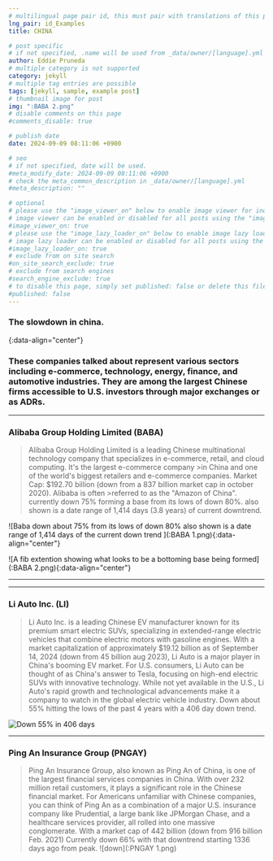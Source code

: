 ```yaml
---
# multilingual page pair id, this must pair with translations of this page. (This name must be unique)
lng_pair: id_Examples
title: CHINA

# post specific
# if not specified, .name will be used from _data/owner/[language].yml
author: Eddie Pruneda
# multiple category is not supported
category: jekyll
# multiple tag entries are possible
tags: [jekyll, sample, example post]
# thumbnail image for post
img: ":BABA 2.png"
# disable comments on this page
#comments_disable: true

# publish date
date: 2024-09-09 08:11:06 +0900

# seo
# if not specified, date will be used.
#meta_modify_date: 2024-09-09 08:11:06 +0900
# check the meta_common_description in _data/owner/[language].yml
#meta_description: ""

# optional
# please use the "image_viewer_on" below to enable image viewer for individual pages or posts (_posts/ or [language]/_posts folders).
# image viewer can be enabled or disabled for all posts using the "image_viewer_posts: true" setting in _data/conf/main.yml.
#image_viewer_on: true
# please use the "image_lazy_loader_on" below to enable image lazy loader for individual pages or posts (_posts/ or [language]/_posts folders).
# image lazy loader can be enabled or disabled for all posts using the "image_lazy_loader_posts: true" setting in _data/conf/main.yml.
#image_lazy_loader_on: true
# exclude from on site search
#on_site_search_exclude: true
# exclude from search engines
#search_engine_exclude: true
# to disable this page, simply set published: false or delete this file
#published: false
---
```


<!-- outline-start -->

### The slowdown in china.
{:data-align="center"}
<!-- outline-end -->


### These companies talked about represent various sectors including e-commerce, technology, energy, finance, and automotive industries. They are among the largest Chinese firms accessible to U.S. investors through major exchanges or as ADRs. 


***


### Alibaba Group Holding Limited (BABA)
>Alibaba Group Holding Limited is a leading Chinese multinational technology company that specializes in e-commerce, retail, and cloud computing. It's the largest e-commerce company >in China and one of the world's biggest retailers and e-commerce companies. Market Cap: $192.70 billion (down from a 837 billion market cap in october 2020). Alibaba is often >referred to as the "Amazon of China". currently down 75% forming a base from its lows of down 80%. also shown is a date range of 1,414 days (3.8 years) of current downtrend. 

![Baba down about 75% from its lows of down 80% also shown is a date range of 1,414 days of the current down trend ](:BABA 1.png){:data-align="center"}

![A fib extention showing what looks to be a bottoming base being formed](:BABA 2.png){:data-align="center"}

***
***

### Li Auto Inc. (LI)
>Li Auto Inc. is a leading Chinese EV manufacturer known for its premium smart electric SUVs, specializing in extended-range electric vehicles that combine electric motors with gasoline engines. With a market capitalization of approximately $19.12 billion as of September 14, 2024 (down from 45 billion aug 2023), Li Auto is a major player in China's booming EV market. For U.S. consumers, Li Auto can be thought of as China's answer to Tesla, focusing on high-end electric SUVs with innovative technology. While not yet available in the U.S., Li Auto's rapid growth and technological advancements make it a company to watch in the global electric vehicle industry. Down about 55% hitting the lows of the past 4 years with a 406 day down trend.
>

![Down 55% in 406 days](:LI.png)

***

### Ping An Insurance Group (PNGAY)
>Ping An Insurance Group, also known as Ping An of China, is one of the largest financial services companies in China. With over 232 million retail customers, it plays a significant role in the Chinese financial market. For Americans unfamiliar with Chinese companies, you can think of Ping An as a combination of a major U.S. insurance company like Prudential, a large bank like JPMorgan Chase, and a healthcare services provider, all rolled into one massive conglomerate. With a market cap of 442 billion (down from 916 billion Feb. 2021) Currently down 66% with that downtrend starting 1336 days ago from peak.
![down](:PNGAY 1.png)
